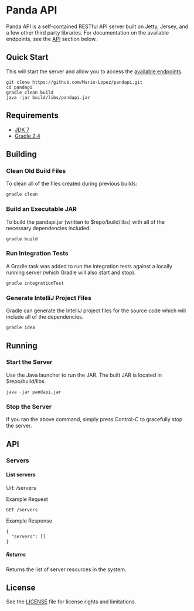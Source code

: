Panda API
=========

Panda API is a self-contained RESTful API server built on Jetty, Jersey, and a few other third party libraries.
For documentation on the available endpoints, see the [API](#api) section below.

## Quick Start
This will start the server and allow you to access the [available endpoints](#api).  

```console  
git clone https://github.com/Mario-Lopez/pandapi.git  
cd pandapi  
gradle clean build  
java -jar build/libs/pandapi.jar  
```

## Requirements
* [JDK 7](http://www.oracle.com/technetwork/java/javase/downloads/jdk7-downloads-1880260.html)
* [Gradle 2.4](https://gradle.org/downloads/)

## Building
### Clean Old Build Files
To clean all of the files created during previous builds:
  
```console
gradle clean  
```

### Build an Executable JAR
To build the pandapi.jar (written to $repo/build/libs) with all of the necessary dependencies included:
  
```console
gradle build  
```

### Run Integration Tests
A Gradle task was added to run the integration tests against a locally running server (which
Gradle will also start and stop).
  
```console
gradle integrationTest  
```

### Generate IntelliJ Project Files
Gradle can generate the IntelliJ project files for the source code which will include all of the dependencies.
  
```console  
gradle idea
```

## Running
### Start the Server
Use the Java launcher to run the JAR.  The built JAR is located in $repo/build/libs.
  
```console
java -jar pandapi.jar  
```

### Stop the Server
If you ran the above command, simply press Control-C to gracefully stop the server.

## API
### Servers
#### List servers
Url: /servers
  
Example Request  
```
GET /servers
```
Example Response  
```
{
  "servers": []
}
```
##### Returns
Returns the list of server resources in the system.

## License
See the [LICENSE](LICENSE.txt) file for license rights and limitations.
